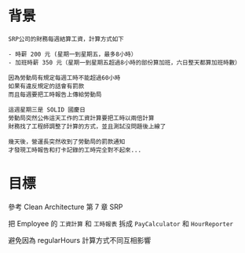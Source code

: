 # 背景
```
SRP公司的財務每週結算工資，計算方式如下
```
```
- 時薪 200 元 (星期一到星期五，最多8小時）
- 加班時薪 350 元（星期一到星期五超過8小時的部份算加班，六日整天都算加班時數）
```

```
因為勞動局有規定每週工時不能超過60小時
如果有違反規定的話會有罰款
而且每週要把工時報告上傳給勞動局

這週星期三是 SOLID 國慶日
勞動局突然公佈這天工作的工資計算要把工時以兩倍計算
財務找了工程師調整了計算的方式，並且測試沒問題後上線了

幾天後，營運長突然收到了勞動局的罰款通知
才發現工時報告和打卡記錄的工時完全對不起來...
```
# 目標
參考 Clean Architecture 第 7 章 SRP

把 Employee 的 `工資計算` 和 `工時報表` 拆成 `PayCalculator` 和 `HourReporter`

避免因為 regularHours 計算方式不同互相影響
